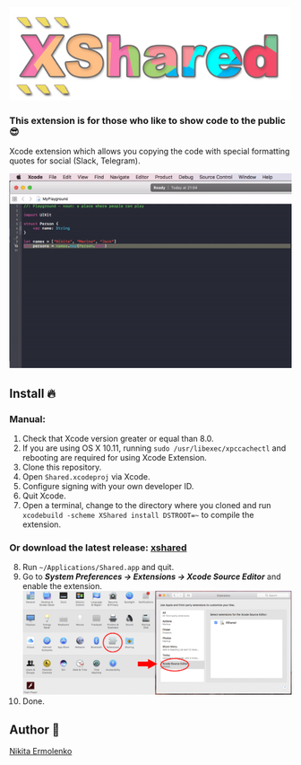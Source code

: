 <p align="center">
  <img src="img/logo.jpg" alt="XShared"/>
</p>

### This extension is for those who like to show code to the public :sunglasses:

Xcode extension which allows you copying the code with special formatting quotes for social (Slack, Telegram).

![demo](img/tutorial.gif)

## Install :fire:

### Manual:
1. Check that Xcode version greater or equal than 8.0.
2. If you are using OS X 10.11, running `sudo /usr/libexec/xpccachectl` and rebooting are required for using Xcode Extension.
3. Clone this repository.
4. Open `Shared.xcodeproj` via Xcode.
5. Configure signing with your own developer ID. 
6. Quit Xcode.
7. Open a terminal, change to the directory where you cloned and run `xcodebuild -scheme XShared install DSTROOT=~` to compile the extension.

### Or download the latest release: [xshared](https://github.com/Otbivnoe/XShared/releases/tag/1.0.0)

8. Run `~/Applications/Shared.app` and quit.
9. Go to ***System Preferences -> Extensions -> Xcode Source Editor*** and enable the extension.
![](img/Settings.jpg)
10. Done.

## Author :muscle:

[Nikita Ermolenko](https://github.com/Otbivnoe) 
